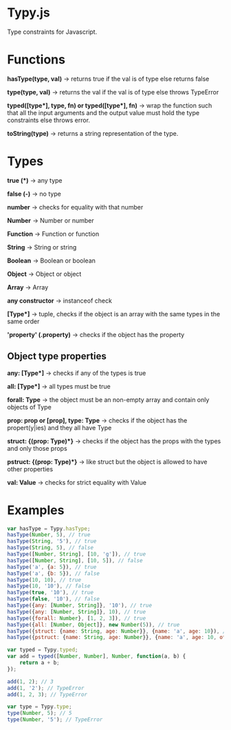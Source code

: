 Typy.js
=======

Type constraints for Javascript.

# Functions
**hasType(type, val)** -> returns true if the val is of type else returns false

**type(type, val)** -> returns the val if the val is of type else throws TypeError

**typed([type\*], type, fn) or
typed([type\*], fn)** -> wrap the function such that all the input arguments and
	the output value must hold the type constraints else throws error.

**toString(type)** -> returns a string representation of the type.
 
# Types
**true (\*)** -> any type

**false (-)** -> no type

**number** -> checks for equality with that number

 
**Number** -> Number or number

**Function** -> Function or function

**String** -> String or string

**Boolean** -> Boolean or boolean

**Object** -> Object or object

**Array** -> Array


**any constructor** -> instanceof check


**[Type\*]** -> tuple, checks if the object is an array with the same types in the same order

**'property' (.property)** -> checks if the object has the property


## Object type properties
**any: [Type\*]** -> checks if any of the types is true 

**all: [Type\*]** -> all types must be true

**forall: Type** -> the object must be an non-empty array and contain only objects of Type

**prop: prop or [prop], type: Type** -> checks if the object has the propert(y|ies) and they all have Type

**struct: {(prop: Type)\*}** -> checks if the object has the props with the types and only those props

**pstruct: {(prop: Type)\*}** -> like struct but the object is allowed to have other properties 

**val: Value** -> checks for strict equality with Value

# Examples
```javascript
var hasType = Typy.hasType;
hasType(Number, 5), // true
hasType(String, '5'), // true
hasType(String, 5), // false
hasType([Number, String], [10, 'g']), // true
hasType([Number, String], [10, 5]), // false
hasType('a', {a: 5}), // true
hasType('a', {b: 5}), // false
hasType(10, 10), // true
hasType(10, '10'), // false
hasType(true, '10'), // true
hasType(false, '10'), // false
hasType({any: [Number, String]}, '10'), // true
hasType({any: [Number, String]}, 10), // true
hasType({forall: Number}, [1, 2, 3]), // true
hasType({all: [Number, Object]}, new Number(5)), // true
hasType({struct: {name: String, age: Number}}, {name: 'a', age: 10}), // true
hasType({pstruct: {name: String, age: Number}}, {name: 'a', age: 10, otherprop: 'a'}) // true

var typed = Typy.typed;
var add = typed([Number, Number], Number, function(a, b) {
	return a + b;
});

add(1, 2); // 3
add(1, '2'); // TypeError
add(1, 2, 3); // TypeError

var type = Typy.type;
type(Number, 5); // 5
type(Number, '5'); // TypeError
```
